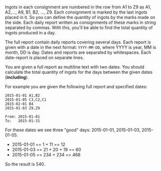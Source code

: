 Ingots in each consignment are numbered in the row from A1 to Z9 as
A1, A2,..., A9, B1, B2, ..., Z9. Each consignment is marked by the last ingots placed in it.
So you can define the quantity of ingots by the marks made on the side.
Each daily report written as consignments of these marks in string separated by commas.
With this, you'll be able to find the total quantity of ingots produced in a day.

The full report contain daily reports covering several days.
Each report is given with a date in the next format:
`YYYY-MM-DD`, where YYYY is year, MM is month, DD is day.
Dates and reports are separated by whitespaces. Each date-report is placed on separate lines.

You are given a full report as multiline text with two dates.
You should calculate the total quantity of ingots for the days between the given dates (**including**).

For example you are given the following full report and specified dates:

```
2015-01-01 A1,B2
2015-01-05 C3,C2,C1
2015-02-01 B4
2015-01-03 Z9,Z9

From: 2015-01-01
To:   2015-01-31
```

For these dates we see three "good" days: 2015-01-01, 2015-01-03, 2015-01-05.
- 2015-01-01 == 1 + 11 == 12
- 2015-01-03 == 21 + 20 + 19 == 60
- 2015-01-05 == 234 + 234 == 468

So the result is 540.
